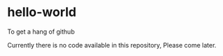 # hello-world
To get a hang of github

Currently there is no code available in this repository,
Please come later. 
